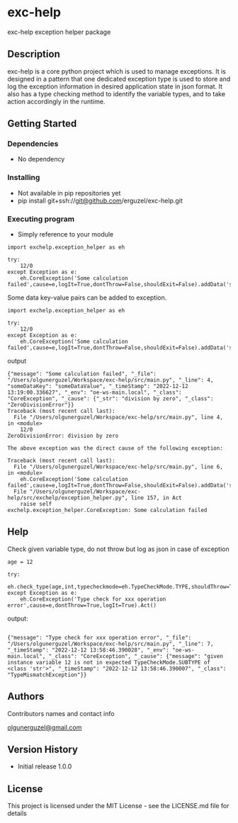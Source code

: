 # exc-help

exc-help exception helper package

## Description

exc-help is a core python project which is used to manage exceptions. It is designed in a pattern that one dedicated exception type is used to store and log the exception information in desired application state in json format. It also has a type checking method to identify the variable types, and to take action accordingly in the runtime.

## Getting Started

### Dependencies

* No dependency

### Installing

* Not available in pip repositories yet
* pip install git+ssh://git@github.com/erguzel/exc-help.git

### Executing program

* Simply reference to your module

```
import exchelp.exception_helper as eh

try:
    12/0
except Exception as e:
    eh.CoreException('Some calculation failed',cause=e,logIt=True,dontThrow=False,shouldExit=False).addData('someDataKey','someDataValue').Act()

```

Some data key-value pairs can be added to exception.

```
import exchelp.exception_helper as eh

try:
    12/0
except Exception as e:
    eh.CoreException('Some calculation failed',cause=e,logIt=True,dontThrow=False,shouldExit=False).addData('someDataKey','someDataValue').Act()
```

output

```
{"message": "Some calculation failed", "_file": "/Users/olgunerguzel/Workspace/exc-help/src/main.py", "_line": 4, "someDataKey": "someDataValue", "_timeStamp": "2022-12-12 13:19:00.336627", "_env": "oe-ws-main.local", "_class": "CoreException", "_cause": {"_str": "division by zero", "_class": "ZeroDivisionError"}}
Traceback (most recent call last):
  File "/Users/olgunerguzel/Workspace/exc-help/src/main.py", line 4, in <module>
    12/0
ZeroDivisionError: division by zero

The above exception was the direct cause of the following exception:

Traceback (most recent call last):
  File "/Users/olgunerguzel/Workspace/exc-help/src/main.py", line 6, in <module>
    eh.CoreException('Some calculation failed',cause=e,logIt=True,dontThrow=False,shouldExit=False).addData('someDataKey','someDataValue').Act()
  File "/Users/olgunerguzel/Workspace/exc-help/src/exchelp/exception_helper.py", line 157, in Act
    raise self
exchelp.exception_helper.CoreException: Some calculation failed

```

## Help

Check given variable type, do not throw but log as json in case of exception

```
age = 12

try:
    eh.check_type(age,int,typecheckmode=eh.TypeCheckMode.TYPE,shouldThrow=True)
except Exception as e:
    eh.CoreException('Type check for xxx operation error',cause=e,dontThrow=True,logIt=True).Act()

```

output:

```

{"message": "Type check for xxx operation error", "_file": "/Users/olgunerguzel/Workspace/exc-help/src/main.py", "_line": 7, "_timeStamp": "2022-12-12 13:58:46.390028", "_env": "oe-ws-main.local", "_class": "CoreException", "_cause": {"message": "given instance variable 12 is not in expected TypeCheckMode.SUBTYPE of <class 'str'>", "_timeStamp": "2022-12-12 13:58:46.390007", "_class": "TypeMismatchException"}}

```

## Authors

Contributors names and contact info

 olgunerguzel@gmail.com

## Version History

* Initial release 1.0.0

## License

This project is licensed under the MIT License - see the LICENSE.md file for details

